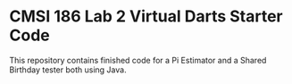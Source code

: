 # CMSI 186 Lab 2 Virtual Darts Starter Code

This repository contains finished code for a Pi Estimator and a Shared Birthday tester both using Java.
